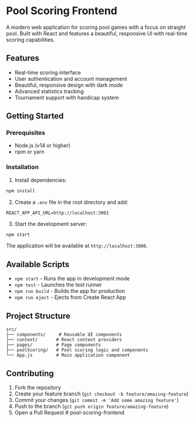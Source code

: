 # Pool Scoring Frontend

A modern web application for scoring pool games with a focus on straight pool. Built with React and features a beautiful, responsive UI with real-time scoring capabilities.

## Features

- Real-time scoring interface
- User authentication and account management
- Beautiful, responsive design with dark mode
- Advanced statistics tracking
- Tournament support with handicap system

## Getting Started

### Prerequisites

- Node.js (v14 or higher)
- npm or yarn

### Installation

1. Install dependencies:
```bash
npm install
```

2. Create a `.env` file in the root directory and add:
```
REACT_APP_API_URL=http://localhost:3001
```

3. Start the development server:
```bash
npm start
```

The application will be available at `http://localhost:3000`.

## Available Scripts

- `npm start` - Runs the app in development mode
- `npm test` - Launches the test runner
- `npm run build` - Builds the app for production
- `npm run eject` - Ejects from Create React App

## Project Structure

```
src/
├── components/     # Reusable UI components
├── context/       # React context providers
├── pages/         # Page components
├── poolScoring/   # Pool scoring logic and components
└── App.js         # Main application component
```

## Contributing

1. Fork the repository
2. Create your feature branch (`git checkout -b feature/amazing-feature`)
3. Commit your changes (`git commit -m 'Add some amazing feature'`)
4. Push to the branch (`git push origin feature/amazing-feature`)
5. Open a Pull Request # pool-scoring-frontend
